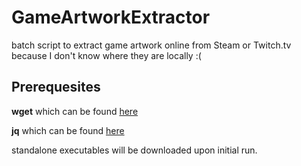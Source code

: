 # GameArtworkExtractor
batch script to extract game artwork online from Steam or Twitch.tv because I don't know where they are locally :(

## Prerequesites
**wget** which can be found [here](https://www.gnu.org/software/wget/)

**jq** which can be found [here](https://stedolan.github.io/jq/)

standalone executables will be downloaded upon initial run.